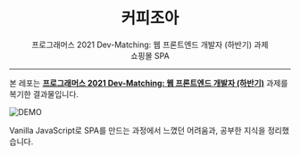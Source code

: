 <h1 align="center">커피조아</h1>
<p align="center">프로그래머스 2021 Dev-Matching: 웹 프론트엔드 개발자 (하반기) 과제<br/> 쇼핑몰 SPA</p>

<hr>

본 레포는 **[프로그래머스 2021 Dev-Matching: 웹 프론트엔드 개발자 (하반기)](https://programmers.co.kr/skill_check_assignments/199)** 과제를 복기한 결과물입니다.

![DEMO](https://user-images.githubusercontent.com/63354527/158542910-6d0959cb-ae40-4552-b664-d5f498c181a1.gif)

Vanilla JavaScript로 SPA를 만드는 과정에서 느꼈던 어려움과, 공부한 지식을 정리했습니다.
